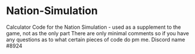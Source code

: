 # Nation-Simulation
Calculator Code for the Nation Simulation - used as a supplement to the game, not as the only part
There are only minimal comments so if you have any questions as to what certain pieces of code do pm me.
Discord name #8924
